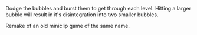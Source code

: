 Dodge the bubbles and burst them to get through each level.
Hitting a larger bubble will result in it's disintegration into two smaller bubbles.

Remake of an old miniclip game of the same name.
